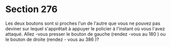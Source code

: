 # Section 276

Les deux boutons sont si proches l'un de l'autre que vous ne
pouvez pas deviner sur lequel s'apprêtait à appuyer le policier à
l'instant où vous l'avez attaqué. Allez -vous presser le bouton de
gauche (rendez -vous au 180 ) ou le bouton de droite (rendez -
vous au 386 )?
